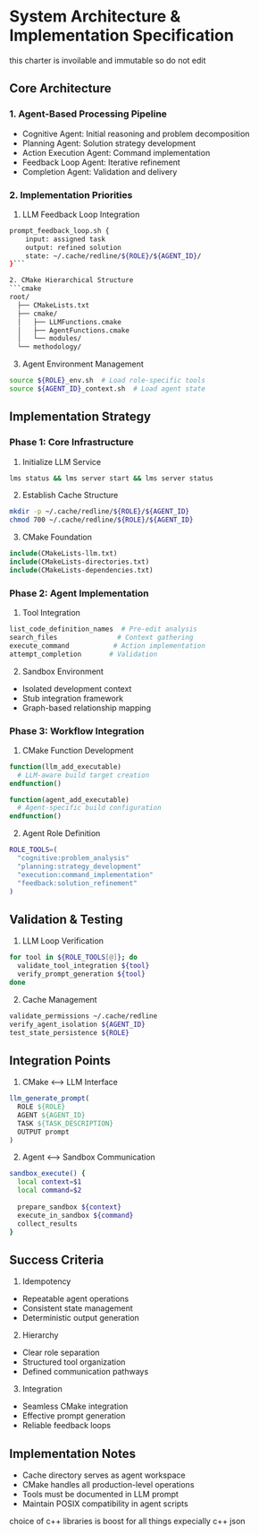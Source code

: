 # System Architecture & Implementation Specification
  this charter is invoilable and immutable so do not edit 
    
## Core Architecture

### 1. Agent-Based Processing Pipeline
- Cognitive Agent: Initial reasoning and problem decomposition
- Planning Agent: Solution strategy development 
- Action Execution Agent: Command implementation 
- Feedback Loop Agent: Iterative refinement
- Completion Agent: Validation and delivery

### 2. Implementation Priorities

1. LLM Feedback Loop Integration
```bash
prompt_feedback_loop.sh {
    input: assigned task
    output: refined solution
    state: ~/.cache/redline/${ROLE}/${AGENT_ID}/
}```

2. CMake Hierarchical Structure
```cmake
root/
  ├── CMakeLists.txt
  ├── cmake/
  │   ├── LLMFunctions.cmake
  │   ├── AgentFunctions.cmake
  │   └── modules/
  └── methodology/
```

3. Agent Environment Management
```bash
source ${ROLE}_env.sh  # Load role-specific tools
source ${AGENT_ID}_context.sh  # Load agent state
```

## Implementation Strategy

### Phase 1: Core Infrastructure
1. Initialize LLM Service
```bash
lms status && lms server start && lms server status
```

2. Establish Cache Structure
```bash
mkdir -p ~/.cache/redline/${ROLE}/${AGENT_ID}
chmod 700 ~/.cache/redline/${ROLE}/${AGENT_ID}
```

3. CMake Foundation
```cmake
include(CMakeLists-llm.txt)
include(CMakeLists-directories.txt)
include(CMakeLists-dependencies.txt)
```

### Phase 2: Agent Implementation

1. Tool Integration
```bash
list_code_definition_names  # Pre-edit analysis
search_files               # Context gathering
execute_command           # Action implementation
attempt_completion       # Validation
```

2. Sandbox Environment
- Isolated development context
- Stub integration framework
- Graph-based relationship mapping

### Phase 3: Workflow Integration

1. CMake Function Development
```cmake
function(llm_add_executable)
  # LLM-aware build target creation
endfunction()

function(agent_add_executable)
  # Agent-specific build configuration
endfunction()
```

2. Agent Role Definition
```bash
ROLE_TOOLS=(
  "cognitive:problem_analysis"
  "planning:strategy_development"
  "execution:command_implementation"
  "feedback:solution_refinement"
)
```

## Validation & Testing

1. LLM Loop Verification
```bash
for tool in ${ROLE_TOOLS[@]}; do
  validate_tool_integration ${tool}
  verify_prompt_generation ${tool}
done
```

2. Cache Management
```bash
validate_permissions ~/.cache/redline
verify_agent_isolation ${AGENT_ID}
test_state_persistence ${ROLE}
```

## Integration Points

1. CMake ⟷ LLM Interface
```cmake
llm_generate_prompt(
  ROLE ${ROLE}
  AGENT ${AGENT_ID}
  TASK ${TASK_DESCRIPTION}
  OUTPUT prompt
)
```

2. Agent ⟷ Sandbox Communication
```bash
sandbox_execute() {
  local context=$1
  local command=$2
  
  prepare_sandbox ${context}
  execute_in_sandbox ${command}
  collect_results
}
```

## Success Criteria

1. Idempotency
- Repeatable agent operations
- Consistent state management
- Deterministic output generation

2. Hierarchy
- Clear role separation
- Structured tool organization
- Defined communication pathways

3. Integration
- Seamless CMake integration
- Effective prompt generation
- Reliable feedback loops

## Implementation Notes

- Cache directory serves as agent workspace
- CMake handles all production-level operations
- Tools must be documented in LLM prompt
- Maintain POSIX compatibility in agent scripts

choice of c++ libraries is boost for all things expecially c++ json  